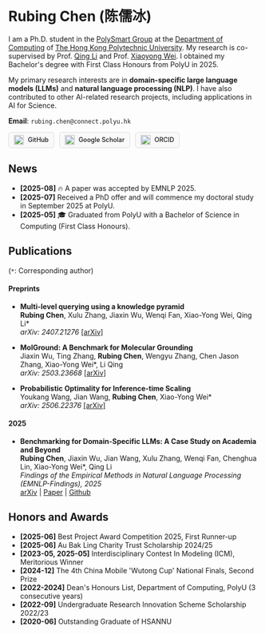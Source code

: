 # Rubing Chen (陈儒冰)


I am a Ph.D. student in the [PolySmart Group](https://www.polyu.edu.hk/comp/polysmart/) at the [Department of Computing](https://www.polyu.edu.hk/comp/) of [The Hong Kong Polytechnic University](https://www.polyu.edu.hk/). My research is co-supervised by Prof. [Qing Li](https://www.polyu.edu.hk/comp/people/academic-staff/prof-li-qing/) and Prof. [Xiaoyong Wei](https://www.polyu.edu.hk/comp/people/academic-staff/dr-wei-xiaoyong/). I obtained my Bachelor's degree with First Class Honours from PolyU in 2025.

My primary research interests are in **domain-specific large language models (LLMs)** and **natural language processing (NLP)**. I have also contributed to other AI-related research projects, including applications in AI for Science.


**Email**: `rubing.chen@connect.polyu.hk`
<!-- Icon Links Block -->
<div style="margin-top: 1em; display: flex; flex-wrap: wrap; gap: 10px;">
    <!-- GitHub -->
    <a href="https://github.com/Anya-RB-Chen" target="_blank" rel="noopener noreferrer" style="display: inline-flex; align-items: center; padding: 5px 10px; border: 1px solid #ddd; border-radius: 5px; text-decoration: none; color: inherit; background-color: #f9f9f9;">
        <img src="https://cdn.simpleicons.org/github/000" alt="GitHub Logo" style="height: 20px; margin-right: 8px;">
        <span style="font-size: 0.9em; font-weight: 500;">GitHub</span>
    </a>
    <!-- Google Scholar -->
    <a href="https://scholar.google.com/citations?user=lEjqi_MAAAAJ&hl=en" target="_blank" rel="noopener noreferrer" style="display: inline-flex; align-items: center; padding: 5px 10px; border: 1px solid #ddd; border-radius: 5px; text-decoration: none; color: inherit; background-color: #f9f9f9;">
        <img src="https://cdn.simpleicons.org/googlescholar/4285F4" alt="Google Scholar Logo" style="height: 20px; margin-right: 8px;">
        <span style="font-size: 0.9em; font-weight: 500;">Google Scholar</span>
    </a>
    <!-- ORCID -->
    <a href="https://orcid.org/my-orcid?orcid=0009-0006-6975-7134" target="_blank" rel="noopener noreferrer" style="display: inline-flex; align-items: center; padding: 5px 10px; border: 1px solid #ddd; border-radius: 5px; text-decoration: none; color: inherit; background-color: #f9f9f9;">
        <img src="https://cdn.simpleicons.org/orcid/A6CE39" alt="ORCID Logo" style="height: 20px; margin-right: 8px;">
        <span style="font-size: 0.9em; font-weight: 500;">ORCID</span>
    </a>
</div>



## News

-   **[2025-08]** 🔥 A paper was accepted by EMNLP 2025.
-   **[2025-07]** Received a PhD offer and will commence my doctoral study in September 2025 at PolyU.
-   **[2025-05]** 🎓 Graduated from PolyU with a Bachelor of Science in Computing (First Class Honours).




## Publications
(`*`: Corresponding author)

#### Preprints
-   **Multi-level querying using a knowledge pyramid**<br>
    **Rubing Chen**, Xulu Zhang, Jiaxin Wu, Wenqi Fan, Xiao-Yong Wei, Qing Li*<br>
    *arXiv: 2407.21276* [[arXiv]](https://arxiv.org/abs/2407.21276)

-   **MolGround: A Benchmark for Molecular Grounding**<br>
    Jiaxin Wu, Ting Zhang, **Rubing Chen**, Wengyu Zhang, Chen Jason Zhang, Xiao-Yong Wei*, Li Qing<br>
    *arXiv: 2503.23668* [[arXiv]](https://arxiv.org/abs/2503.23668)

-   **Probabilistic Optimality for Inference-time Scaling**<br>
    Youkang Wang, Jian Wang, **Rubing Chen**, Xiao-Yong Wei*<br>
    *arXiv: 2506.22376* [[arXiv]](https://arxiv.org/abs/2506.22376)

#### 2025
-   **Benchmarking for Domain-Specific LLMs: A Case Study on Academia and Beyond**<br>
    **Rubing Chen**, Jiaxin Wu, Jian Wang, Xulu Zhang, Wenqi Fan, Chenghua Lin, Xiao-Yong Wei*, Qing Li<br>
    *Findings of the Empirical Methods in Natural Language Processing (EMNLP-Findings), 2025*<br>
    [arXiv](https://arxiv.org/abs/2508.07353) | [Paper]() | [Github]()



## Honors and Awards

-   **[2025-06]** Best Project Award Competition 2025, First Runner-up
-   **[2025-06]** Au Bak Ling Charity Trust Scholarship 2024/25
-   **[2023-05, 2025-05]** Interdisciplinary Contest In Modeling (ICM), Meritorious Winner
-   **[2024-12]** The 4th China Mobile 'Wutong Cup' National Finals, Second Prize
-   **[2022-2024]** Dean's Honours List, Department of Computing, PolyU (3 consecutive years)
-   **[2022-09]** Undergraduate Research Innovation Scheme Scholarship 2022/23
-   **[2020-06]** Outstanding Graduate of HSANNU